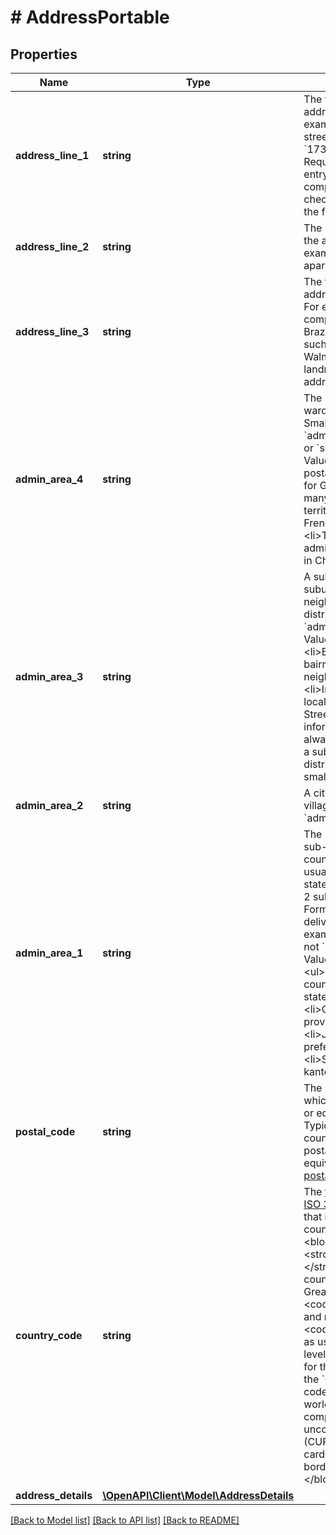 # # AddressPortable

## Properties

Name | Type | Description | Notes
------------ | ------------- | ------------- | -------------
**address_line_1** | **string** | The first line of the address. For example, number or street. For example, &#x60;173 Drury Lane&#x60;. Required for data entry and compliance and risk checks. Must contain the full address. | [optional]
**address_line_2** | **string** | The second line of the address. For example, suite or apartment number. | [optional]
**address_line_3** | **string** | The third line of the address, if needed. For example, a street complement for Brazil, direction text, such as &#x60;next to Walmart&#x60;, or a landmark in an Indian address. | [optional]
**admin_area_4** | **string** | The neighborhood, ward, or district. Smaller than &#x60;admin_area_level_3&#x60; or &#x60;sub_locality&#x60;. Value is:&lt;ul&gt;&lt;li&gt;The postal sorting code for Guernsey and many French territories, such as French Guiana.&lt;/li&gt;&lt;li&gt;The fine-grained administrative levels in China.&lt;/li&gt;&lt;/ul&gt; | [optional]
**admin_area_3** | **string** | A sub-locality, suburb, neighborhood, or district. Smaller than &#x60;admin_area_level_2&#x60;. Value is:&lt;ul&gt;&lt;li&gt;Brazil. Suburb, bairro, or neighborhood.&lt;/li&gt;&lt;li&gt;India. Sub-locality or district. Street name information is not always available but a sub-locality or district can be a very small area.&lt;/li&gt;&lt;/ul&gt; | [optional]
**admin_area_2** | **string** | A city, town, or village. Smaller than &#x60;admin_area_level_1&#x60;. | [optional]
**admin_area_1** | **string** | The highest level sub-division in a country, which is usually a province, state, or ISO-3166-2 subdivision. Format for postal delivery. For example, &#x60;CA&#x60; and not &#x60;California&#x60;. Value, by country, is:&lt;ul&gt;&lt;li&gt;UK. A county.&lt;/li&gt;&lt;li&gt;US. A state.&lt;/li&gt;&lt;li&gt;Canada. A province.&lt;/li&gt;&lt;li&gt;Japan. A prefecture.&lt;/li&gt;&lt;li&gt;Switzerland. A kanton.&lt;/li&gt;&lt;/ul&gt; | [optional]
**postal_code** | **string** | The postal code, which is the zip code or equivalent. Typically required for countries with a postal code or an equivalent. See [postal code](https://en.wikipedia.org/wiki/Postal_code). | [optional]
**country_code** | **string** | The [two-character ISO 3166-1 code](/api/rest/reference/country-codes/) that identifies the country or region.&lt;blockquote&gt;&lt;strong&gt;Note:&lt;/strong&gt; The country code for Great Britain is &lt;code&gt;GB&lt;/code&gt; and not &lt;code&gt;UK&lt;/code&gt; as used in the top-level domain names for that country. Use the &#x60;C2&#x60; country code for China worldwide for comparable uncontrolled price (CUP) method, bank card, and cross-border transactions.&lt;/blockquote&gt; |
**address_details** | [**\OpenAPI\Client\Model\AddressDetails**](AddressDetails.md) |  | [optional]

[[Back to Model list]](../../README.md#models) [[Back to API list]](../../README.md#endpoints) [[Back to README]](../../README.md)
